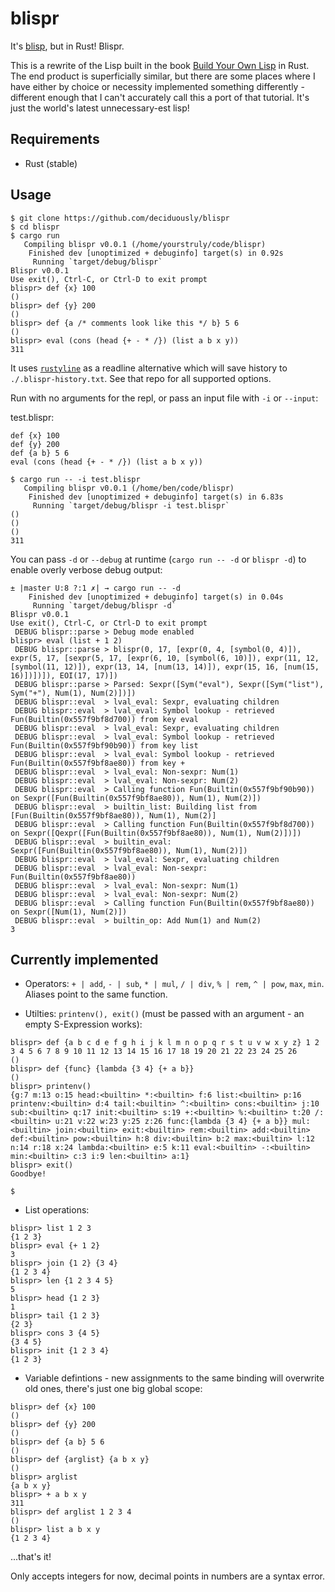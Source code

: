 # blispr

It's [blisp](https://github.com/deciduously/blisp), but in Rust!   Blispr.

This is a rewrite of the Lisp built in the book [Build Your Own Lisp](http://www.buildyourownlisp.com/) in Rust.  The end product is superficially similar, but there are some places where I have either by choice or necessity implemented something differently - different enough that I can't accurately call this a port of that tutorial.  It's just the world's latest unnecessary-est lisp!

## Requirements

* Rust (stable)

## Usage

```blispr
$ git clone https://github.com/deciduously/blispr
$ cd blispr
$ cargo run
   Compiling blispr v0.0.1 (/home/yourstruly/code/blispr)
    Finished dev [unoptimized + debuginfo] target(s) in 0.92s
     Running `target/debug/blispr`
Blispr v0.0.1
Use exit(), Ctrl-C, or Ctrl-D to exit prompt
blispr> def {x} 100
()
blispr> def {y} 200
()
blispr> def {a /* comments look like this */ b} 5 6
()
blispr> eval (cons (head {+ - * /}) (list a b x y))
311
```

It uses [`rustyline`](https://github.com/kkawakam/rustyline) as a readline alternative which will save history to `./.blispr-history.txt`.  See that repo for all supported options.

Run with no arguments for the repl, or pass an input file with `-i` or `--input`:

test.blispr:

```
def {x} 100
def {y} 200
def {a b} 5 6
eval (cons (head {+ - * /}) (list a b x y))
```

```
$ cargo run -- -i test.blispr
   Compiling blispr v0.0.1 (/home/ben/code/blispr)
    Finished dev [unoptimized + debuginfo] target(s) in 6.83s
     Running `target/debug/blispr -i test.blispr`
()
()
()
311
```

You can pass `-d` or `--debug` at runtime (`cargo run -- -d` or `blispr -d`) to enable overly verbose debug output:

```
± |master U:8 ?:1 ✗| → cargo run -- -d
    Finished dev [unoptimized + debuginfo] target(s) in 0.04s
     Running `target/debug/blispr -d`
Blispr v0.0.1
Use exit(), Ctrl-C, or Ctrl-D to exit prompt
 DEBUG blispr::parse > Debug mode enabled
blispr> eval (list + 1 2)
 DEBUG blispr::parse > blispr(0, 17, [expr(0, 4, [symbol(0, 4)]), expr(5, 17, [sexpr(5, 17, [expr(6, 10, [symbol(6, 10)]), expr(11, 12, [symbol(11, 12)]), expr(13, 14, [num(13, 14)]), expr(15, 16, [num(15, 16)])])]), EOI(17, 17)])
 DEBUG blispr::parse > Parsed: Sexpr([Sym("eval"), Sexpr([Sym("list"), Sym("+"), Num(1), Num(2)])])
 DEBUG blispr::eval  > lval_eval: Sexpr, evaluating children
 DEBUG blispr::eval  > lval_eval: Symbol lookup - retrieved Fun(Builtin(0x557f9bf8d700)) from key eval
 DEBUG blispr::eval  > lval_eval: Sexpr, evaluating children
 DEBUG blispr::eval  > lval_eval: Symbol lookup - retrieved Fun(Builtin(0x557f9bf90b90)) from key list
 DEBUG blispr::eval  > lval_eval: Symbol lookup - retrieved Fun(Builtin(0x557f9bf8ae80)) from key +
 DEBUG blispr::eval  > lval_eval: Non-sexpr: Num(1)
 DEBUG blispr::eval  > lval_eval: Non-sexpr: Num(2)
 DEBUG blispr::eval  > Calling function Fun(Builtin(0x557f9bf90b90)) on Sexpr([Fun(Builtin(0x557f9bf8ae80)), Num(1), Num(2)])
 DEBUG blispr::eval  > builtin_list: Building list from [Fun(Builtin(0x557f9bf8ae80)), Num(1), Num(2)]
 DEBUG blispr::eval  > Calling function Fun(Builtin(0x557f9bf8d700)) on Sexpr([Qexpr([Fun(Builtin(0x557f9bf8ae80)), Num(1), Num(2)])])
 DEBUG blispr::eval  > builtin_eval: Sexpr([Fun(Builtin(0x557f9bf8ae80)), Num(1), Num(2)])
 DEBUG blispr::eval  > lval_eval: Sexpr, evaluating children
 DEBUG blispr::eval  > lval_eval: Non-sexpr: Fun(Builtin(0x557f9bf8ae80))
 DEBUG blispr::eval  > lval_eval: Non-sexpr: Num(1)
 DEBUG blispr::eval  > lval_eval: Non-sexpr: Num(2)
 DEBUG blispr::eval  > Calling function Fun(Builtin(0x557f9bf8ae80)) on Sexpr([Num(1), Num(2)])
 DEBUG blispr::eval  > builtin_op: Add Num(1) and Num(2)
3
```

## Currently implemented

* Operators: `+ | add`, `- | sub`, `* | mul`, `/ | div`, `% | rem`, `^ | pow`, `max`, `min`.  Aliases point to the same function.

* Utilties: `printenv(), exit()` (must be passed with an argument - an empty S-Expression works):

```
blispr> def {a b c d e f g h i j k l m n o p q r s t u v w x y z} 1 2 3 4 5 6 7 8 9 10 11 12 13 14 15 16 17 18 19 20 21 22 23 24 25 26
()
blispr> def {func} {lambda {3 4} {+ a b}}
()
blispr> printenv()
{g:7 m:13 o:15 head:<builtin> *:<builtin> f:6 list:<builtin> p:16 printenv:<builtin> d:4 tail:<builtin> ^:<builtin> cons:<builtin> j:10 sub:<builtin> q:17 init:<builtin> s:19 +:<builtin> %:<builtin> t:20 /:<builtin> u:21 v:22 w:23 y:25 z:26 func:{lambda {3 4} {+ a b}} mul:<builtin> join:<builtin> exit:<builtin> rem:<builtin> add:<builtin> def:<builtin> pow:<builtin> h:8 div:<builtin> b:2 max:<builtin> l:12 n:14 r:18 x:24 lambda:<builtin> e:5 k:11 eval:<builtin> -:<builtin> min:<builtin> c:3 i:9 len:<builtin> a:1}
blispr> exit()
Goodbye!

$
```

* List operations:

```
blispr> list 1 2 3
{1 2 3}
blispr> eval {+ 1 2}
3
blispr> join {1 2} {3 4}
{1 2 3 4}
blispr> len {1 2 3 4 5}
5
blispr> head {1 2 3}
1
blispr> tail {1 2 3}
{2 3}
blispr> cons 3 {4 5}
{3 4 5}
blispr> init {1 2 3 4}
{1 2 3}
```

* Variable defintions - new assignments to the same binding will overwrite old ones, there's just one big global scope:

```
blispr> def {x} 100
()
blispr> def {y} 200
()
blispr> def {a b} 5 6
()
blispr> def {arglist} {a b x y}
()
blispr> arglist
{a b x y}
blispr> + a b x y
311
blispr> def arglist 1 2 3 4
()
blispr> list a b x y
{1 2 3 4}
```

...that's it!

Only accepts integers for now, decimal points in numbers are a syntax error.